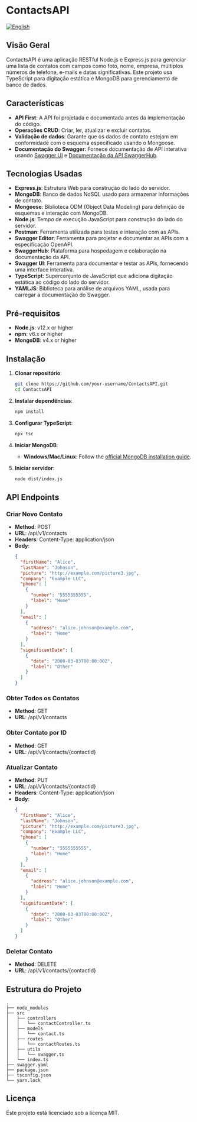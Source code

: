 # ContactsAPI

[![English](https://img.shields.io/badge/lang-english-red.svg)](README.md)

## Visão Geral

ContactsAPI é uma aplicação RESTful Node.js e Express.js para gerenciar uma lista de contatos com campos como foto, nome, empresa, múltiplos números de telefone, e-mails e datas significativas. Este projeto usa TypeScript para digitação estática e MongoDB para gerenciamento de banco de dados.

## Características

- **API First**: A API foi projetada e documentada antes da implementação do código.
- **Operações CRUD**: Criar, ler, atualizar e excluir contatos.
- **Validação de dados**: Garante que os dados de contato estejam em conformidade com o esquema especificado usando o Mongoose.
- **Documentação do Swagger**: Fornece documentação de API interativa usando [Swagger UI](http://localhost:5500/api-docs) e [Documentação da API SwaggerHub](https://app.swaggerhub.com/apis/MPCGOMES2/ContatosAPI/1.0.0).

## Tecnologias Usadas

- **Express.js**: Estrutura Web para construção do lado do servidor.
- **MongoDB**: Banco de dados NoSQL usado para armazenar informações de contato.
- **Mongoose**: Biblioteca ODM (Object Data Modeling) para definição de esquemas e interação com MongoDB.
- **Node.js**: Tempo de execução JavaScript para construção do lado do servidor.
- **Postman**: Ferramenta utilizada para testes e interação com as APIs.
- **Swagger Editor**: Ferramenta para projetar e documentar as APIs com a especificação OpenAPI.
- **SwaggerHub**: Plataforma para hospedagem e colaboração na documentação da API.
- **Swagger UI**: Ferramenta para documentar e testar as APIs, fornecendo uma interface interativa.
- **TypeScript**: Superconjunto de JavaScript que adiciona digitação estática ao código do lado do servidor.
- **YAMLJS**: Biblioteca para análise de arquivos YAML, usada para carregar a documentação do Swagger.

## Pré-requisitos

- **Node.js**: v12.x or higher
- **npm**: v6.x or higher
- **MongoDB**: v4.x or higher

## Instalação

1. **Clonar repositório**:
   ```bash
   git clone https://github.com/your-username/ContactsAPI.git
   cd ContactsAPI
   ```

2. **Instalar dependências**:
   ```bash
   npm install
   ```

3. **Configurar TypeScript**:
   ```bash
   npx tsc
   ```

4. **Iniciar MongoDB**:
   - **Windows/Mac/Linux**: Follow the [official MongoDB installation guide](https://docs.mongodb.com/manual/installation/).

5. **Iniciar servidor**:
   ```bash
   node dist/index.js
   ```

## API Endpoints

### Criar Novo Contato

- **Method**: POST
- **URL**: /api/v1/contacts
- **Headers**: Content-Type: application/json
- **Body**:
  ```json
  {
    "firstName": "Alice",
    "lastName": "Johnson",
    "picture": "http://example.com/picture3.jpg",
    "company": "Example LLC",
    "phone": [
      {
        "number": "5555555555",
        "label": "Home"
      }
    ],
    "email": [
      {
        "address": "alice.johnson@example.com",
        "label": "Home"
      }
    ],
    "significantDate": [
      {
        "date": "2000-03-03T00:00:00Z",
        "label": "Other"
      }
    ]
  }
  ```

### Obter Todos os Contatos

- **Method**: GET
- **URL**: /api/v1/contacts

### Obter Contato por ID

- **Method**: GET
- **URL**: /api/v1/contacts/{contactId}

### Atualizar Contato

- **Method**: PUT
- **URL**: /api/v1/contacts/{contactId}
- **Headers**: Content-Type: application/json
- **Body**:
  ```json
  {
    "firstName": "Alice",
    "lastName": "Johnson",
    "picture": "http://example.com/picture3.jpg",
    "company": "Example LLC",
    "phone": [
      {
        "number": "5555555555",
        "label": "Home"
      }
    ],
    "email": [
      {
        "address": "alice.johnson@example.com",
        "label": "Home"
      }
    ],
    "significantDate": [
      {
        "date": "2000-03-03T00:00:00Z",
        "label": "Other"
      }
    ]
  }
  ```

### Deletar Contato

- **Method**: DELETE
- **URL**: /api/v1/contacts/{contactId}

## Estrutura do Projeto

```
.
├── node_modules
├── src
│   ├── controllers
│   │   └── contactController.ts
│   ├── models
│   │   └── contact.ts
│   ├── routes
│   │   └── contactRoutes.ts
│   ├── utils
│   │   └── swagger.ts
│   └── index.ts
├── swagger.yaml
├── package.json
├── tsconfig.json
└── yarn.lock
```

## Licença

Este projeto está licenciado sob a licença MIT.
